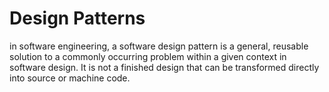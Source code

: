 # Design Patterns
in software engineering, a software design pattern is a general, reusable solution to a commonly occurring problem within a given context in software design. It is not a finished design that can be transformed directly into source or machine code.

